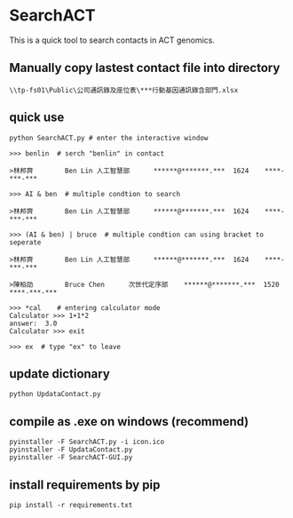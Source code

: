 # SearchACT
This is a quick tool to search contacts in ACT genomics.

## Manually copy lastest contact file into directory
```
\\tp-fs01\Public\公司通訊錄及座位表\***行動基因通訊錄含部門.xlsx 
```

## quick use
```
python SearchACT.py # enter the interactive window

>>> benlin  # serch "benlin" in contact

>林邦齊        Ben Lin 人工智慧部      ******@*******.***  1624    ****-***-***

>>> AI & ben  # multiple condtion to search

>林邦齊        Ben Lin 人工智慧部      ******@*******.***  1624    ****-***-***

>>> (AI & ben) | bruce  # multiple condtion can using bracket to seperate
 
>林邦齊        Ben Lin 人工智慧部      ******@*******.***  1624    ****-***-***

>陳柏劭        Bruce Chen      次世代定序部    ******@*******.***  1520    ****-***-***

>>> *cal    # entering calculator mode
Calculator >>> 1+1*2
answer:  3.0
Calculator >>> exit

>>> ex  # type "ex" to leave
```

## update dictionary
```
python UpdataContact.py
```

## compile as .exe on windows (recommend)
```
pyinstaller -F SearchACT.py -i icon.ico
pyinstaller -F UpdataContact.py
pyinstaller -F SearchACT-GUI.py
```

## install requirements by pip
```
pip install -r requirements.txt
```

